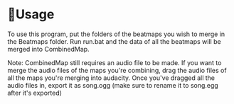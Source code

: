 # 🔧Usage

To use this program, put the folders of the beatmaps you wish to merge in the Beatmaps folder. Run run.bat and the data of all the beatmaps will be merged into CombinedMap.

Note: CombinedMap still requires an audio file to be made. If you want to merge the audio files of the maps you're combining, drag the audio files of all the maps you're merging into audacity. Once you've dragged all the audio files in, export it as song.ogg (make sure to rename it to song.egg after it's exported)